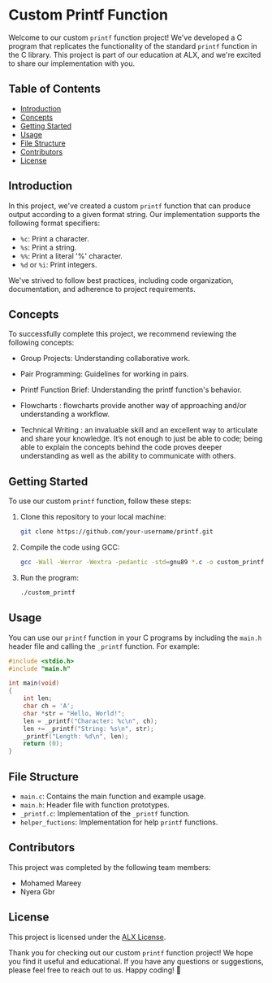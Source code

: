 # Custom Printf Function

Welcome to our custom `printf` function project! We've developed a C program that replicates the functionality of the standard `printf` function in the C library. This project is part of our education at ALX, and we're excited to share our implementation with you.

## Table of Contents
- [Introduction](#introduction)
- [Concepts](#concepts)
- [Getting Started](#getting-started)
- [Usage](#usage)
- [File Structure](#file-structure)
- [Contributors](#contributors)
- [License](#license)

## Introduction

In this project, we've created a custom `printf` function that can produce output according to a given format string. Our implementation supports the following format specifiers:
- `%c`: Print a character.
- `%s`: Print a string.
- `%%`: Print a literal '%' character.
- `%d` or `%i`: Print integers.

We've strived to follow best practices, including code organization, documentation, and adherence to project requirements.

## Concepts

To successfully complete this project, we recommend reviewing the following concepts:
- Group Projects: Understanding collaborative work.
- Pair Programming: Guidelines for working in pairs.

- Printf Function Brief: Understanding the printf function's behavior.
- Flowcharts :  flowcharts provide another way of approaching and/or understanding a workflow.
- Technical Writing :  an invaluable skill and an excellent way to articulate and share your knowledge. It’s not enough to just be able to code; being able to explain the concepts behind the code proves deeper understanding as well as the ability to communicate with others.

## Getting Started

To use our custom `printf` function, follow these steps:

1. Clone this repository to your local machine:

   ```bash
   git clone https://github.com/your-username/printf.git
   ```

2. Compile the code using GCC:

   ```bash
   gcc -Wall -Werror -Wextra -pedantic -std=gnu89 *.c -o custom_printf
   ```

3. Run the program:

   ```bash
   ./custom_printf
   ```

## Usage

You can use our `printf` function in your C programs by including the `main.h` header file and calling the `_printf` function. For example:

```c
#include <stdio.h>
#include "main.h"

int main(void)
{
    int len;
    char ch = 'A';
    char *str = "Hello, World!";
    len = _printf("Character: %c\n", ch);
    len += _printf("String: %s\n", str);
    _printf("Length: %d\n", len);
    return (0);
}
```

## File Structure

- `main.c`: Contains the main function and example usage.
- `main.h`: Header file with function prototypes.
- `_printf.c`: Implementation of the `_printf` function.
- `helper_fuctions`: Implementation  for help `printf` functions.

## Contributors

This project was completed by the following team members:
- Mohamed Mareey
- Nyera Gbr

## License

This project is licensed under the [ALX License](LICENSE.md).

Thank you for checking out our custom `printf` function project! We hope you find it useful and educational. If you have any questions or suggestions, please feel free to reach out to us. Happy coding! 🚀
